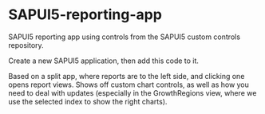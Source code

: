 SAPUI5-reporting-app
====================

SAPUI5 reporting app using controls from the SAPUI5 custom controls repository.

Create a new SAPUI5 application, then add this code to it.

Based on a split app, where reports are to the left side, and clicking one opens report views. Shows off custom chart controls, as well as how you need to deal with updates (especially in the GrowthRegions view, where we use the selected index to show the right charts).

